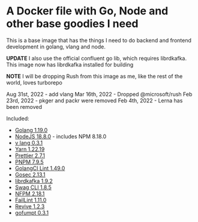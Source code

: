 # A Docker file with Go, Node and other base goodies I need

This is a base image that has the things I need to do backend and frontend development in golang, vlang and node.

**UPDATE** I also use the official confluent go lib, which requires librdkafka. This image now has librdkafka installed for building

**NOTE** I will be dropping Rush from this image as me, like the rest of the world, loves turborepo

Aug 31st, 2022 - add vlang
Mar 16th, 2022 - Dropped @microsoft/rush
Feb 23rd, 2022 - pkger and packr were removed
Feb 4th, 2022 - Lerna has been removed

Included:

- [Golang 1.19.0](https://golang.org/dl/)
- [NodeJS 18.8.0](https://nodejs.org/en/download/current/) - includes NPM 8.18.0
- [v lang 0.3.1](https://vlang.io/)
- [Yarn 1.22.19](https://www.npmjs.com/package/yarn)
- [Prettier 2.7.1](https://www.npmjs.com/package/prettier)
- [PNPM 7.9.5](https://www.npmjs.com/package/pnpm)
- [GolangCI Lint 1.49.0](https://github.com/golangci/golangci-lint)
- [Gosec 2.13.1](https://github.com/securego/gosec)
- [librdkafka 1.9.2](https://github.com/edenhill/librdkafka)
- [Swag CLI 1.8.5](https://github.com/swaggo/swag)
- [NFPM 2.18.1](https://github.com/goreleaser/nfpm)
- [FailLint 1.11.0](https://github.com/fatih/faillint)
- [Revive 1.2.3](https://github.com/mgechev/revive)
- [gofumpt 0.3.1](https://github.com/mvdan/gofumpt)
